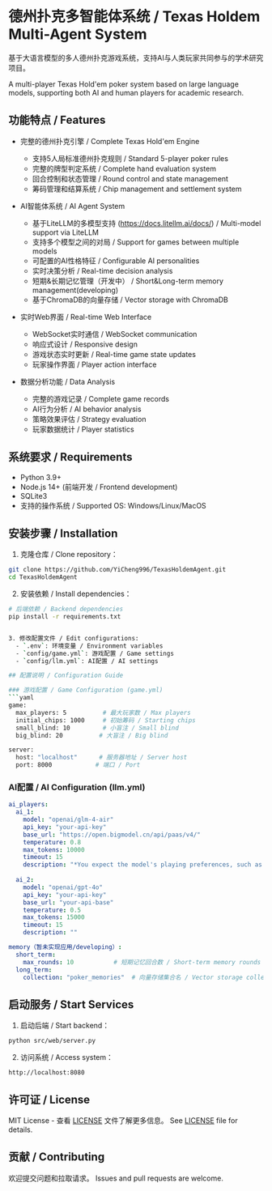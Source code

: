 # 德州扑克多智能体系统 / Texas Holdem Multi-Agent System

基于大语言模型的多人德州扑克游戏系统，支持AI与人类玩家共同参与的学术研究项目。

A multi-player Texas Hold'em poker system based on large language models, supporting both AI and human players for academic research.

## 功能特点 / Features

- 完整的德州扑克引擎 / Complete Texas Hold'em Engine
  - 支持5人局标准德州扑克规则 / Standard 5-player poker rules
  - 完整的牌型判定系统 / Complete hand evaluation system
  - 回合控制和状态管理 / Round control and state management
  - 筹码管理和结算系统 / Chip management and settlement system

- AI智能体系统 / AI Agent System
  - 基于LiteLLM的多模型支持 (https://docs.litellm.ai/docs/) / Multi-model support via LiteLLM
  - 支持多个模型之间的对局 / Support for games between multiple models
  - 可配置的AI性格特征 / Configurable AI personalities
  - 实时决策分析 / Real-time decision analysis
  - 短期&长期记忆管理（开发中） / Short&Long-term memory management(developing)
  - 基于ChromaDB的向量存储 / Vector storage with ChromaDB

- 实时Web界面 / Real-time Web Interface
  - WebSocket实时通信 / WebSocket communication
  - 响应式设计 / Responsive design
  - 游戏状态实时更新 / Real-time game state updates
  - 玩家操作界面 / Player action interface

- 数据分析功能 / Data Analysis
  - 完整的游戏记录 / Complete game records
  - AI行为分析 / AI behavior analysis
  - 策略效果评估 / Strategy evaluation
  - 玩家数据统计 / Player statistics

## 系统要求 / Requirements

- Python 3.9+
- Node.js 14+ (前端开发 / Frontend development)
- SQLite3
- 支持的操作系统 / Supported OS: Windows/Linux/MacOS

## 安装步骤 / Installation

1. 克隆仓库 / Clone repository：
```bash
git clone https://github.com/YiCheng996/TexasHoldemAgent.git
cd TexasHoldemAgent
```

2. 安装依赖 / Install dependencies：
```bash
# 后端依赖 / Backend dependencies
pip install -r requirements.txt


3. 修改配置文件 / Edit configurations:
  - `.env`: 环境变量 / Environment variables
  - `config/game.yml`: 游戏配置 / Game settings
  - `config/llm.yml`: AI配置 / AI settings

## 配置说明 / Configuration Guide

### 游戏配置 / Game Configuration (game.yml)
```yaml
game:
  max_players: 5          # 最大玩家数 / Max players
  initial_chips: 1000     # 初始筹码 / Starting chips
  small_blind: 10         # 小盲注 / Small blind
  big_blind: 20          # 大盲注 / Big blind

server:
  host: "localhost"      # 服务器地址 / Server host
  port: 8000            # 端口 / Port
```

### AI配置 / AI Configuration (llm.yml)
```yaml
ai_players:
  ai_1:
    model: "openai/glm-4-air"
    api_key: "your-api-key"
    base_url: "https://open.bigmodel.cn/api/paas/v4/"
    temperature: 0.8
    max_tokens: 10000
    timeout: 15
    description: "*You expect the model's playing preferences, such as a preference for bluffing*"
    
  ai_2:
    model: "openai/gpt-4o"
    api_key: "your-api-key"
    base_url: "your-api-base"
    temperature: 0.5
    max_tokens: 15000
    timeout: 15
    description: ""

memory（暂未实现应用/developing）:
  short_term:
    max_rounds: 10           # 短期记忆回合数 / Short-term memory rounds
  long_term:
    collection: "poker_memories"  # 向量存储集合名 / Vector storage collection
```

## 启动服务 / Start Services

1. 启动后端 / Start backend：
```bash
python src/web/server.py
```

2. 访问系统 / Access system：
```
http://localhost:8080
```



## 许可证 / License

MIT License - 查看 [LICENSE](LICENSE) 文件了解更多信息。
See [LICENSE](LICENSE) file for details.

## 贡献 / Contributing

欢迎提交问题和拉取请求。
Issues and pull requests are welcome.
